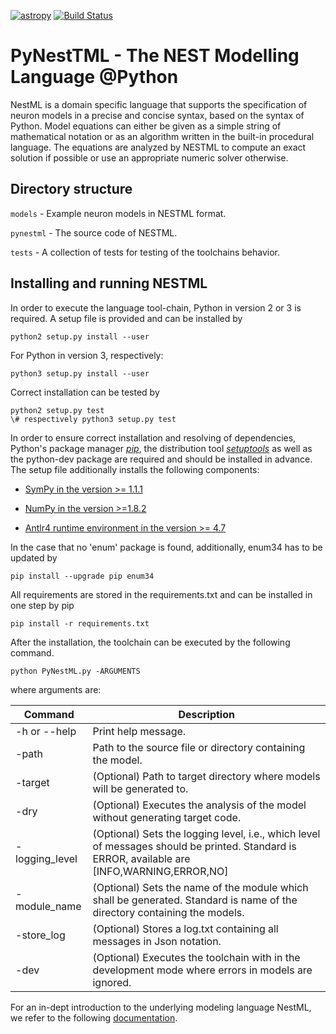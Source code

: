 [![astropy](http://img.shields.io/badge/powered%20by-AstroPy-orange.svg?style=flat)](http://www.astropy.org/) [![Build Status](https://travis-ci.org/kperun/nestml.svg?branch=PyNestML)](https://travis-ci.org/kperun/nestml)

# PyNestTML - The NEST Modelling Language @Python

NestML is a domain specific language that supports the specification of neuron models
in a precise and concise syntax, based on the syntax of Python. Model equations
can either be given as a simple string of mathematical notation or as an algorithm written
in the built-in procedural language. The equations are analyzed by NESTML to compute
an exact solution if possible or use an appropriate numeric solver otherwise.

## Directory structure

`models` - Example neuron models in NESTML format.

`pynestml` - The source code of NESTML.

`tests` - A collection of tests for testing of the toolchains behavior.

## Installing and running NESTML

In order to execute the language tool-chain, Python in version 2 or 3 is required. A setup file is provided and can be installed by 

```
python2 setup.py install --user
```

For Python in version 3, respectively:

```
python3 setup.py install --user
```

Correct installation can be tested by 

```
python2 setup.py test
\# respectively python3 setup.py test 
```

In order to ensure correct installation and resolving of dependencies, Python's package manager [_pip_](https://pip.pypa.io/en/stable/installing/), the distribution tool [_setuptools_](https://packaging.python.org/tutorials/installing-packages/) as well as the python-dev package are required and should be installed in advance. The setup file additionally installs the following components:

* [SymPy in the version >= 1.1.1](http://www.sympy.org/en/index.html)

* [NumPy in the version >=1.8.2](http://www.numpy.org/)

* [Antlr4 runtime environment in the version >= 4.7](https://github.com/antlr/antlr4/blob/master/doc/python-target.md)

In the case that no 'enum' package is found, additionally, enum34 has to be updated by

```
pip install --upgrade pip enum34
```

All requirements are stored in the requirements.txt and can be installed in one step by pip

```
pip install -r requirements.txt
```

After the installation, the toolchain can be executed by the following command.

```
python PyNestML.py -ARGUMENTS
```

where arguments are:

| Command       | Description |
|---            |---          |
| -h or --help  | Print help message.|
| -path         | Path to the source file or directory containing the model.|
| -target       | (Optional) Path to target directory where models will be generated to. | 
| -dry          | (Optional) Executes the analysis of the model without generating target code. |
| -logging_level| (Optional) Sets the logging level, i.e., which level of messages should be printed. Standard is ERROR, available are [INFO,WARNING,ERROR,NO] |
| -module_name  | (Optional) Sets the name of the module which shall be generated. Standard is name of the directory containing the models. |
| -store_log    | (Optional) Stores a log.txt containing all messages in Json notation. |
| -dev          | (Optional) Executes the toolchain with in the development mode where errors in models are ignored.|

For an in-dept introduction to the underlying modeling language NestML, we refer to the following [documentation](doc/syntax.md).